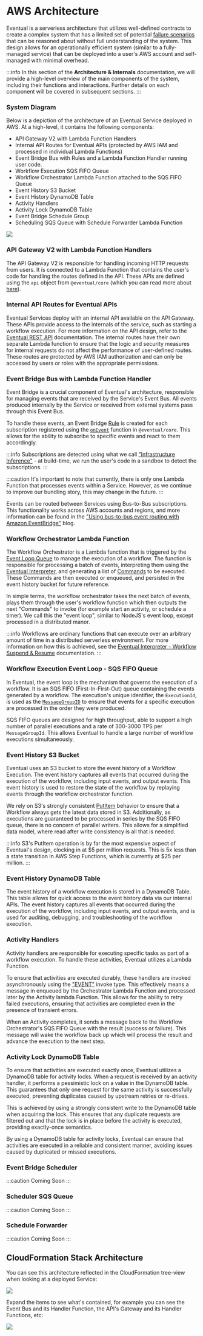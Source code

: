 ---
---

# AWS Architecture

Eventual is a serverless architecture that utilizes well-defined contracts to create a complex system that has a limited set of potential [failure scenarios](./1-failure-scenarios.md) that can be reasoned about without full understanding of the system. This design allows for an operationally efficient system (similar to a fully-managed service) that can be deployed into a user's AWS account and self-managed with minimal overhead.

:::info
In this section of the **Architecture & Internals** documentation, we will provide a high-level overview of the main components of the system, including their functions and interactions. Further details on each component will be covered in subsequent sections.
:::

### System Diagram

Below is a depiction of the architecture of an Eventual Service deployed in AWS. At a high-level, it contains the following components:

- API Gateway V2 with Lambda Function Handlers
- Internal API Routes for Eventual APIs (protected by AWS IAM and processed in individual Lambda Functions)
- Event Bridge Bus with Rules and a Lambda Function Handler running user code.
- Workflow Execution SQS FIFO Queue
- Workflow Orchestrator Lambda Function attached to the SQS FIFO Queue
- Event History S3 Bucket
- Event History DynamoDB Table
- Activity Handlers
- Activity Lock DynamoDB Table
- Event Bridge Schedule Group
- Scheduling SQS Queue with Schedule Forwarder Lambda Function

![](./0-high-level-architecture.png)

### API Gateway V2 with Lambda Function Handlers

The API Gateway V2 is responsible for handling incoming HTTP requests from users. It is connected to a Lambda Function that contains the user's code for handling the routes defined in the API. These APIs are defined using the `api` object from `@eventual/core` (which you can read more about [here](../reference/api.md)).

### Internal API Routes for Eventual APIs

Eventual Services deploy with an internal API available on the API Gateway. These APIs provide access to the internals of the service, such as starting a workflow execution. For more information on the API design, refer to the [Eventual REST API](./5-eventual-rest-api.md) documentation. The internal routes have their own separate Lambda function to ensure that the logic and security measures for internal requests do not affect the performance of user-defined routes. These routes are protected by AWS IAM authorization and can only be accessed by users or roles with the appropriate permissions.

### Event Bridge Bus with Lambda Function Handler

Event Bridge is a crucial component of Eventual's architecture, responsible for managing events that are received by the Service's Event Bus. All events produced internally by the Service or received from external systems pass through this Event Bus.

To handle these events, an Event Bridge [Rule](https://docs.aws.amazon.com/eventbridge/latest/userguide/eb-rules.html) is created for each subscription registered using the [`onEvent`](../reference/event.md#subscribe-to-an-event) function in `@eventual/core`. This allows for the ability to subscribe to specific events and react to them accordingly.

:::info
Subscriptions are detected using what we call ["Infrastructure Inference"](./4-infrastructure-inference.md) - at build-time, we run the user's code in a sandbox to detect the subscriptions.
:::

:::caution
It's important to note that currently, there is only one Lambda Function that processes events within a Service. However, as we continue to improve our bundling story, this may change in the future.
:::

Events can be routed between Services using Bus-to-Bus subscriptions. This functionality works across AWS accounts and regions, and more information can be found in the ["Using bus-to-bus event routing with Amazon EventBridge"](https://aws.amazon.com/blogs/compute/using-bus-to-bus-event-routing-with-amazon-eventbridge/) blog.

### Workflow Orchestrator Lambda Function

The Workflow Orchestrator is a Lambda function that is triggered by the [Event Loop Queue](#workflow-execution-event-loop---sqs-fifo-queue) to manage the execution of a workflow. The function is responsible for processing a batch of events, interpreting them using the [Eventual Interpreter](./2-interpreter.md), and generating a list of [Commands](./1-commands.md) to be executed. These Commands are then executed or enqueued, and persisted in the event history bucket for future reference.

In simple terms, the workflow orchestrator takes the next batch of events, plays them through the user's workflow function which then outputs the next "Commands" to invoke (for example start an activity, or schedule a timer). We call this the "event loop", similar to NodeJS's event loop, except processed in a distributed manor.

:::info
Workflows are ordinary functions that can execute over an arbitrary amount of time in a distributed serverless environment. For more information on how this is achieved, see the [Eventual Interpreter - Workflow Suspend & Resume](./2-interpreter.md#workflow-suspend--resume) documentation.
:::

### Workflow Execution Event Loop - SQS FIFO Queue

In Eventual, the event loop is the mechanism that governs the execution of a workflow. It is an SQS FIFO (First-In-First-Out) queue containing the events generated by a workflow. The execution's unique identifier, the `ExecutionId`, is used as the [`MessageGroupID`](https://docs.aws.amazon.com/AWSSimpleQueueService/latest/SQSDeveloperGuide/using-messagegroupid-property.html) to ensure that events for a specific execution are processed in the order they were produced.

SQS FIFO queues are designed for high throughput, able to support a high number of parallel executions and a rate of 300-3000 TPS per `MessageGroupId`. This allows Eventual to handle a large number of workflow executions simultaneously.

### Event History S3 Bucket

Eventual uses an S3 bucket to store the event history of a Workflow Execution. The event history captures all events that occurred during the execution of the workflow, including input events, and output events. This event history is used to restore the state of the workflow by replaying events through the workflow orchestrator function.

We rely on S3's strongly consistent [PutItem](https://docs.aws.amazon.com/AmazonS3/latest/API/API_PutObject.html) behavior to ensure that a Workflow always gets the latest data stored in S3. Additionally, as executions are guaranteed to be processed in series by the SQS FIFO queue, there is no concern of parallel writers. This allows for a simplified data model, where read after write consistency is all that is needed.

:::info
S3's PutItem operation is by far the most expensive aspect of Eventual's design, clocking in at $5 per million requests. This is 5x less than a state transition in AWS Step Functions, which is currently at $25 per million.
:::

### Event History DynamoDB Table

The event history of a workflow execution is stored in a DynamoDB Table. This table allows for quick access to the event history data via our internal APIs. The event history captures all events that occurred during the execution of the workflow, including input events, and output events, and is used for auditing, debugging, and troubleshooting of the workflow execution.

### Activity Handlers

Activity handlers are responsible for executing specific tasks as part of a workflow execution. To handle these activities, Eventual utilizes a Lambda Function.

To ensure that activities are executed durably, these handlers are invoked asynchronously using the ["EVENT"](https://docs.aws.amazon.com/lambda/latest/dg/invocation-async.html) invoke type. This effectively means a message in enqueued by the Orchestrator Lambda Function and processed later by the Activity lambda Function. This allows for the ability to retry failed executions, ensuring that activities are completed even in the presence of transient errors.

When an Activity completes, it sends a message back to the Workflow Orchestrator's SQS FIFO Queue with the result (success or failure). This message will wake the workflow back up which will process the result and advance the execution to the next step.

### Activity Lock DynamoDB Table

To ensure that activities are executed exactly once, Eventual utilizes a DynamoDB table for activity locks. When a request is received by an activity handler, it performs a pessimistic lock on a value in the DynamoDB table. This guarantees that only one request for the same activity is successfully executed, preventing duplicates caused by upstream retries or re-drives.

This is achieved by using a strongly consistent write to the DynamoDB table when acquiring the lock. This ensures that any duplicate requests are filtered out and that the lock is in place before the activity is executed, providing exactly-once semantics.

By using a DynamoDB table for activity locks, Eventual can ensure that activities are executed in a reliable and consistent manner, avoiding issues caused by duplicated or missed executions.

### Event Bridge Scheduler

:::caution Coming Soon
:::

### Scheduler SQS Queue

:::caution Coming Soon
:::

### Schedule Forwarder

:::caution Coming Soon
:::

## CloudFormation Stack Architecture

You can see this architecture reflected in the CloudFormation tree-view when looking at a deployed Service:

![](./0-high-level-cfn.png)

Expand the items to see what's contained, for example you can see the Event Bus and its Handler Function, the API's Gateway and its Handler Functions, etc:

![](./0-high-level-cfn-expanded.png)
